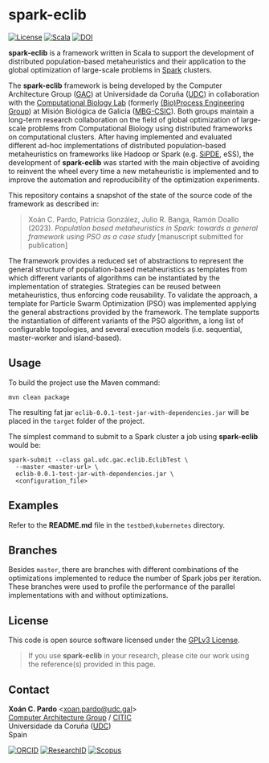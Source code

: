 spark-eclib
===========

[![License](http://img.shields.io/:License-GPLv3-blue.svg)](https://www.gnu.org/licenses/gpl-3.0.html)
[![Scala](http://img.shields.io/:Scala-2.12.15-green.svg)]()
[![DOI](https://zenodo.org/badge/702997685.svg)](https://zenodo.org/badge/latestdoi/702997685)

**spark-eclib** is a framework written in Scala to support the development of distributed population-based metaheuristics and 
their application to the global optimization of large-scale problems in [Spark](https://spark.apache.org/) clusters.

The **spark-eclib** framework is being developed by the Computer Architecture Group ([GAC](http://gac.udc.es/)) 
at Universidade da Coruña ([UDC](http://www.udc.gal/index.html?language=en))
in collaboration with the [Computational Biology Lab](https://www.bangalab.org)
(formerly [(Bio)Process Engineering Group](http://gingproc.iim.csic.es/)) at Misión Biológica de Galicia ([MBG-CSIC](http://www.mbg.csic.es/en/the-mision-biologica-de-galicia/)).
Both groups maintain a long-term research collaboration on the field of global optimization of large-scale problems 
from Computational Biology using distributed frameworks on computational clusters.
After having implemented and evaluated different ad-hoc implementations of distributed population-based metaheuristics 
on frameworks like Hadoop or Spark (e.g. [SiPDE](https://bitbucket.org/xcpardo/sipde/src/master/), eSS),
the development of **spark-eclib** was started with the main objective of avoiding to reinvent the wheel every time 
a new metaheuristic is implemented and to improve the automation and reproducibility of the optimization experiments.

This repository contains a snapshot of the state of the source code of the framework as described in: 
>Xoán C. Pardo, Patricia González, Julio R. Banga, Ramón Doallo (2023). 
_Population based metaheuristics in Spark: towards a general framework using PSO as a case study_ [manuscript submitted for publication]

The framework provides a reduced set of abstractions to represent the general structure of population-based metaheuristics as templates from which 
different variants of algorithms can be instantiated by the implementation of strategies. Strategies can be reused between metaheuristics, thus enforcing code reusability.
To validate the approach, a template for Particle Swarm Optimization (PSO) was implemented applying the general abstractions provided by the framework.
The template supports the instantiation of different variants of the PSO algorithm, a long list of configurable topologies, and 
several execution models (i.e. sequential, master-worker and island-based).

Usage
-----

To build the project use the Maven command:

`mvn clean package`

The resulting fat jar `eclib-0.0.1-test-jar-with-dependencies.jar` will be placed in the `target` folder of the project.

The simplest command to submit to a Spark cluster a job using **spark-eclib** would be:

    spark-submit --class gal.udc.gac.eclib.EclibTest \
      --master <master-url> \
      eclib-0.0.1-test-jar-with-dependencies.jar \
      <configuration_file>

Examples
--------

Refer to the **README.md** file in the `testbed\kubernetes` directory.

Branches
--------

Besides `master`, there are branches with different combinations of the optimizations implemented 
to reduce the number of Spark jobs per iteration. These branches were used to profile the
performance of the parallel implementations with and without optimizations.

License
-------

This code is open source software licensed under the [GPLv3 License](https://www.gnu.org/licenses/gpl-3.0.html).

>If you use **spark-eclib** in your research, please cite our work using the reference(s) provided in this page.

Contact
-------

**Xoán C. Pardo**  <[xoan.pardo@udc.gal](mailto:xoan.pardo@udc.gal)> \
[Computer Architecture Group](https://gac.udc.es/english/) / [CITIC]( https://citic.udc.es/en/home-english-2/ )\
Universidade da Coruña ([UDC]( https://www.udc.gal/en/ ))\
Spain

[![ORCID](http://img.shields.io/:ORCID-0000--0001--8577--6980-green.svg)](https://orcid.org/0000-0001-8577-6980)
[![ResearchID](http://img.shields.io/:ResearchID-D--8250--2015-yellow.svg)](https://publons.com/researcher/2420618/xoan-c-pardo/)
[![Scopus](http://img.shields.io/:Scopus-14625465500-blue.svg)](http://www.scopus.com/authid/detail.uri?authorId=14625465500)

[mailto:xoan.pardo@udc.gal]: xoan.pardo@udc.gal
